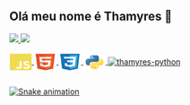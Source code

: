 ## Olá meu nome é Thamyres 👋
<div align="left">
<a href="https://github.com/thamyresr">
  <img height="180em" src="https://github-readme-stats.vercel.app/api?username=thamyresr&show_icons=true&theme=dracula&include_all_commits=true&count_private=true"/>
  <img height="180em" src="https://github-readme-stats.vercel.app/api/top-langs/?username=thamyresr&layout=compact&langs_count=7&theme=dracula"/>
</div>
<div style="display: inline_block"><br>
  <img align="center" alt="thamyres-js" height="30" width="40" src="https://raw.githubusercontent.com/devicons/devicon/master/icons/javascript/javascript-plain.svg">
  <img align="center" alt="thamyres-html" height="30" width="40" src="https://raw.githubusercontent.com/devicons/devicon/master/icons/html5/html5-original.svg">
  <img align="center" alt="thamyres-css" height="30" width="40" src="https://raw.githubusercontent.com/devicons/devicon/master/icons/css3/css3-original.svg">
  <img align="center" alt="thamyres-python" height="30" width="40" src="https://raw.githubusercontent.com/devicons/devicon/master/icons/python/python-original.svg">
  <img align="center" alt="thamyres-python" height="30" width="40" src="https://cdn.jsdelivr.net/gh/devicons/devicon/icons/vuejs/vuejs-original-wordmark.svg">
</div>

  ##
  
<div>

  ![Snake animation](https://github.com/thamyresr/thamyresr/blob/output/github-contribution-grid-snake.svg)
  
</div>
